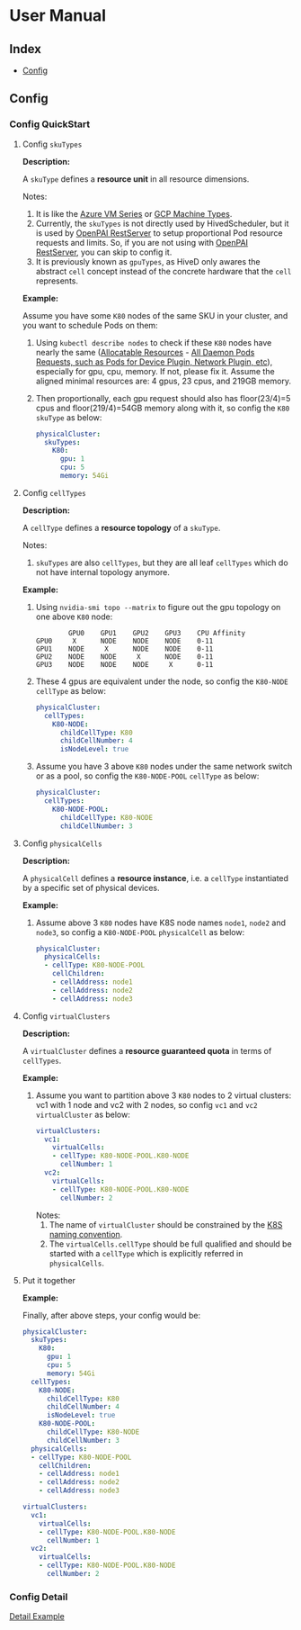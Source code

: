 # <a name="UserManual">User Manual</a>

## <a name="Index">Index</a>
   - [Config](#Config)

## <a name="Config">Config</a>
### <a name="ConfigQuickStart">Config QuickStart</a>
1. Config `skuTypes`

    **Description:**

    A `skuType` defines a **resource unit** in all resource dimensions.

    Notes:
    1. It is like the [Azure VM Series](https://docs.microsoft.com/en-us/azure/virtual-machines/windows/sizes-gpu) or [GCP Machine Types](https://cloud.google.com/compute/docs/machine-types).
    2. Currently, the `skuTypes` is not directly used by HivedScheduler, but it is used by [OpenPAI RestServer](https://github.com/microsoft/pai/tree/master/src/rest-server) to setup proportional Pod resource requests and limits. So, if you are not using with [OpenPAI RestServer](https://github.com/microsoft/pai/tree/master/src/rest-server), you can skip to config it.
    3. It is previously known as `gpuTypes`, as HiveD only awares the abstract `cell` concept instead of the concrete hardware that the `cell` represents.

    **Example:**

    Assume you have some `K80` nodes of the same SKU in your cluster, and you want to schedule Pods on them:

    1. Using `kubectl describe nodes` to check if these `K80` nodes have nearly the same ([Allocatable Resources](https://kubernetes.io/docs/tasks/administer-cluster/reserve-compute-resources) - [All Daemon Pods Requests, such as Pods for Device Plugin,  Network Plugin, etc](https://kubernetes.io/docs/concepts/configuration/manage-compute-resources-container/#resource-requests-and-limits-of-pod-and-container)), especially for gpu, cpu, memory. If not, please fix it. Assume the aligned minimal resources are: 4 gpus, 23 cpus, and 219GB memory.

    2. Then proportionally, each gpu request should also has floor(23/4)=5 cpus and floor(219/4)=54GB memory along with it, so config the `K80` `skuType` as below:
        ```yaml
        physicalCluster:
          skuTypes:
            K80:
              gpu: 1
              cpu: 5
              memory: 54Gi
        ```

2. Config `cellTypes`

    **Description:**

    A `cellType` defines a **resource topology** of a `skuType`.

    Notes:
    1. `skuTypes` are also `cellTypes`, but they are all leaf `cellTypes` which do not have internal topology anymore.

    **Example:**

    1. Using `nvidia-smi topo --matrix` to figure out the gpu topology on one above `K80` node:
        ```
                GPU0    GPU1    GPU2    GPU3    CPU Affinity
        GPU0     X      NODE    NODE    NODE    0-11
        GPU1    NODE     X      NODE    NODE    0-11
        GPU2    NODE    NODE     X      NODE    0-11
        GPU3    NODE    NODE    NODE     X      0-11
        ```

    2. These 4 gpus are equivalent under the node, so config the `K80-NODE` `cellType` as below:
        ```yaml
        physicalCluster:
          cellTypes:
            K80-NODE:
              childCellType: K80
              childCellNumber: 4
              isNodeLevel: true
        ```

    3. Assume you have 3 above `K80` nodes under the same network switch or as a pool, so config the `K80-NODE-POOL` `cellType` as below:
        ```yaml
        physicalCluster:
          cellTypes:
            K80-NODE-POOL:
              childCellType: K80-NODE
              childCellNumber: 3
        ```

3. Config `physicalCells`

    **Description:**

    A `physicalCell` defines a **resource instance**, i.e. a `cellType` instantiated by a specific set of physical devices.

    **Example:**

    1. Assume above 3 `K80` nodes have K8S node names `node1`, `node2` and `node3`, so config a `K80-NODE-POOL` `physicalCell` as below:
        ```yaml
        physicalCluster:
          physicalCells:
          - cellType: K80-NODE-POOL
            cellChildren:
            - cellAddress: node1
            - cellAddress: node2
            - cellAddress: node3
        ```

4. Config `virtualClusters`

    **Description:**

    A `virtualCluster` defines a **resource guaranteed quota** in terms of `cellTypes`.

    **Example:**

    1. Assume you want to partition above 3 `K80` nodes to 2 virtual clusters: vc1 with 1 node and vc2 with 2 nodes, so config `vc1` and `vc2` `virtualCluster` as below:
        ```yaml
        virtualClusters:
          vc1:
            virtualCells:
            - cellType: K80-NODE-POOL.K80-NODE
              cellNumber: 1
          vc2:
            virtualCells:
            - cellType: K80-NODE-POOL.K80-NODE
              cellNumber: 2
        ```
        Notes:
        1. The name of `virtualCluster` should be constrained by the [K8S naming convention](https://kubernetes.io/docs/concepts/overview/working-with-objects/names/#names).
        2. The `virtualCells.cellType` should be full qualified and should be started with a `cellType` which is explicitly referred in `physicalCells`.

5. Put it together

    **Example:**

    Finally, after above steps, your config would be:
    ```yaml
    physicalCluster:
      skuTypes:
        K80:
          gpu: 1
          cpu: 5
          memory: 54Gi
      cellTypes:
        K80-NODE:
          childCellType: K80
          childCellNumber: 4
          isNodeLevel: true
        K80-NODE-POOL:
          childCellType: K80-NODE
          childCellNumber: 3
      physicalCells:
      - cellType: K80-NODE-POOL
        cellChildren:
        - cellAddress: node1
        - cellAddress: node2
        - cellAddress: node3

    virtualClusters:
      vc1:
        virtualCells:
        - cellType: K80-NODE-POOL.K80-NODE
          cellNumber: 1
      vc2:
        virtualCells:
        - cellType: K80-NODE-POOL.K80-NODE
          cellNumber: 2
    ```


### <a name="ConfigDetail">Config Detail</a>
[Detail Example](../example/config)
